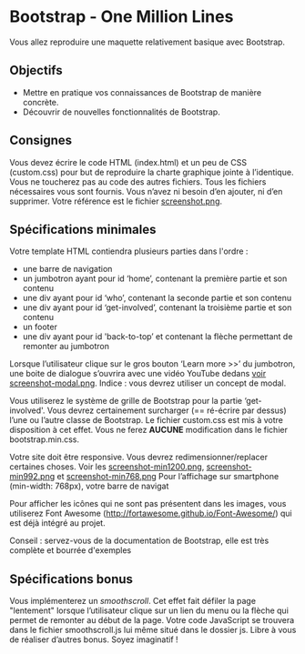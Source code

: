# Bootstrap - One Million Lines
Vous allez reproduire une maquette relativement basique avec Bootstrap.

## Objectifs
* Mettre en pratique vos connaissances de Bootstrap de manière concrète.
* Découvrir de nouvelles fonctionnalités de Bootstrap.

## Consignes
Vous devez écrire le code HTML (index.html) et un peu de CSS (custom.css) pour but de reproduire
la charte graphique jointe à l’identique. Vous ne toucherez pas au code des autres fichiers. Tous
les fichiers nécessaires vous sont fournis. Vous n’avez ni besoin d’en ajouter, ni d’en supprimer.
Votre référence est le fichier [screenshot.png](https://github.com/simplon-roanne/bootstrap-onemillionlines/blob/master/screenshot.png).

## Spécifications minimales
Votre template HTML contiendra plusieurs parties dans l'ordre :
* une barre de navigation
* un jumbotron ayant pour id ‘home’, contenant la première partie et son contenu
* une div ayant pour id ‘who’, contenant la seconde partie et son contenu
* une div ayant pour id ‘get-involved’, contenant la troisième partie et son contenu
* un footer
* une div ayant pour id 'back-to-top’ et contenant la flèche permettant de remonter au jumbotron

Lorsque l’utilisateur clique sur le gros bouton ‘Learn more >>’ du jumbotron, une boite de dialogue
s’ouvrira avec une vidéo YouTube dedans [voir screenshot-modal.png](https://github.com/simplon-roanne/bootstrap-onemillionlines/blob/master/screenshot-modal.png). Indice : vous devrez
utiliser un concept de modal.

Vous utiliserez le système de grille de Bootstrap pour la partie ‘get-involved'.
Vous devrez certainement surcharger (== ré-écrire par dessus) l’une ou l’autre classe de
Bootstrap. Le fichier custom.css est mis à votre disposition à cet effet. Vous ne ferez **AUCUNE**
modification dans le fichier bootstrap.min.css.

Votre site doit être responsive. Vous devrez redimensionner/replacer certaines choses. Voir les
[screenshot-min1200.png](https://github.com/simplon-roanne/bootstrap-onemillionlines/blob/master/screenshot-min1200.png), [screenshot-min992.png](https://github.com/simplon-roanne/bootstrap-onemillionlines/blob/master/screenshot-min992.png) et [screenshot-min768.png](https://github.com/simplon-roanne/bootstrap-onemillionlines/blob/master/screenshot-min768.png)
Pour l’affichage sur smartphone (min-width: 768px), votre barre de navigat

Pour afficher les icônes qui ne sont pas présentent dans les images, vous utiliserez Font Awesome
(http://fortawesome.github.io/Font-Awesome/) qui est déjà intégré au projet.

Conseil : servez-vous de la documentation de Bootstrap, elle est très complète et bourrée
d'exemples

## Spécifications bonus
Vous implémenterez un _smoothscroll_. Cet effet fait défiler la page "lentement" lorsque l’utilisateur
clique sur un lien du menu ou la flèche qui permet de remonter au début de la page. Votre code
JavaScript se trouvera dans le fichier smoothscroll.js lui même situé dans le dossier js.
Libre à vous de réaliser d’autres bonus. Soyez imaginatif !
